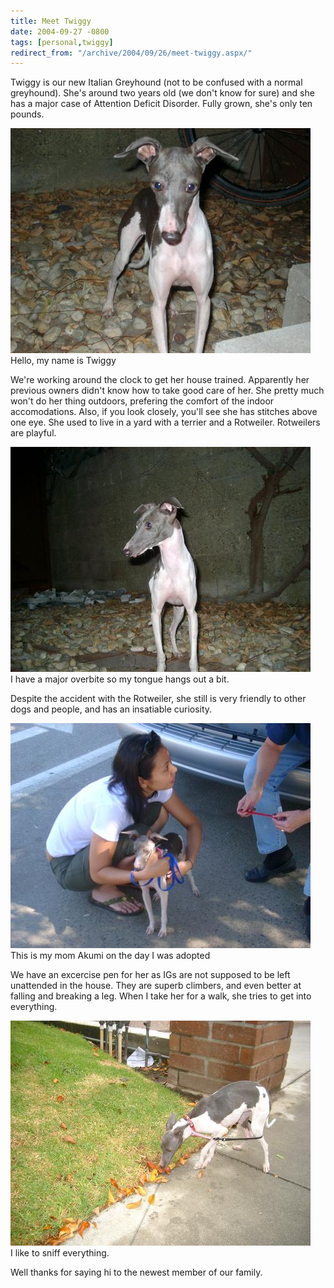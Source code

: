 ```yaml
---
title: Meet Twiggy
date: 2004-09-27 -0800
tags: [personal,twiggy]
redirect_from: "/archive/2004/09/26/meet-twiggy.aspx/"
---
```


Twiggy is our new Italian Greyhound (not to be confused with a normal
greyhound). She's around two years old (we don't know for sure) and she
has a major case of Attention Deficit Disorder. Fully grown, she's only
ten pounds.

![Twiggy](/images/Twiggy.jpg) Hello, my name is Twiggy

We're working around the clock to get her house trained. Apparently her
previous owners didn't know how to take good care of her. She pretty
much won't do her thing outdoors, prefering the comfort of the indoor
accomodations. Also, if you look closely, you'll see she has stitches
above one eye. She used to live in a yard with a terrier and a
Rotweiler. Rotweilers are playful.

![Overbite](/images/TwiggyOverbite.jpg)\
I have a major overbite so my tongue hangs out a bit.

Despite the accident with the Rotweiler, she still is very friendly to
other dogs and people, and has an insatiable curiosity.

![Adoption Day](/images/AkumiAndTwiggy.jpg)\
This is my mom Akumi on the day I was adopted

We have an excercise pen for her as IGs are not supposed to be left
unattended in the house. They are superb climbers, and even better at
falling and breaking a leg. When I take her for a walk, she tries to get
into everything.

![](/images/WalkingTwiggy.jpg)\
I like to sniff everything.

Well thanks for saying hi to the newest member of our family.

